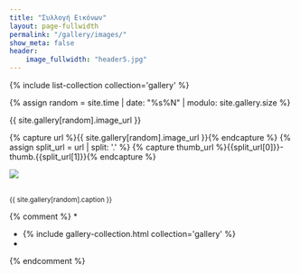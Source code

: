 ```yaml
---
title: "Συλλογή Εικόνων"
layout: page-fullwidth
permalink: "/gallery/images/"
show_meta: false
header:
    image_fullwidth: "header5.jpg"
---
```


{% include list-collection collection='gallery' %}

{% assign random = site.time | date: "%s%N" | modulo: site.gallery.size %}

{{ site.gallery[random].image_url }}

{% capture url %}{{ site.gallery[random].image_url }}{% endcapture %}
{% assign split_url = url | split: '.' %}
{% capture thumb_url %}{{split_url[0]}}-thumb.{{split_url[1]}}{% endcapture %}

<a href="/gallery/"><img src="{{ site.urlimg }}{{ thumb_url }}"></a>

<br><small> {{ site.gallery[random].caption }} </small>

{% comment %}
*
* {% include gallery-collection.html collection='gallery' %}
*
{% endcomment %}
